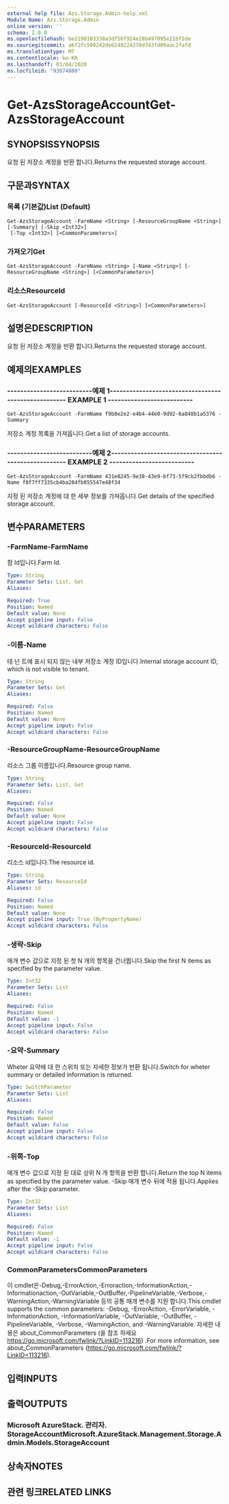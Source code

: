 ```yaml
---
external help file: Azs.Storage.Admin-help.xml
Module Name: Azs.Storage.Admin
online version: ''
schema: 2.0.0
ms.openlocfilehash: be2198103338a3df56f924e28b497095e21bf1de
ms.sourcegitcommit: a6f2fc500242de6248224278d743fd09aac2fafd
ms.translationtype: MT
ms.contentlocale: ko-KR
ms.lasthandoff: 03/04/2020
ms.locfileid: "93874880"
---
```

# <span data-ttu-id="c884d-101">Get-AzsStorageAccount</span><span class="sxs-lookup"><span data-stu-id="c884d-101">Get-AzsStorageAccount</span></span>

## <span data-ttu-id="c884d-102">SYNOPSIS</span><span class="sxs-lookup"><span data-stu-id="c884d-102">SYNOPSIS</span></span>
<span data-ttu-id="c884d-103">요청 된 저장소 계정을 반환 합니다.</span><span class="sxs-lookup"><span data-stu-id="c884d-103">Returns the requested storage account.</span></span>

## <span data-ttu-id="c884d-104">구문과</span><span class="sxs-lookup"><span data-stu-id="c884d-104">SYNTAX</span></span>

### <span data-ttu-id="c884d-105">목록 (기본값)</span><span class="sxs-lookup"><span data-stu-id="c884d-105">List (Default)</span></span>
```
Get-AzsStorageAccount -FarmName <String> [-ResourceGroupName <String>] [-Summary] [-Skip <Int32>]
 [-Top <Int32>] [<CommonParameters>]
```

### <span data-ttu-id="c884d-106">가져오기</span><span class="sxs-lookup"><span data-stu-id="c884d-106">Get</span></span>
```
Get-AzsStorageAccount -FarmName <String> [-Name <String>] [-ResourceGroupName <String>] [<CommonParameters>]
```

### <span data-ttu-id="c884d-107">리소스</span><span class="sxs-lookup"><span data-stu-id="c884d-107">ResourceId</span></span>
```
Get-AzsStorageAccount [-ResourceId <String>] [<CommonParameters>]
```

## <span data-ttu-id="c884d-108">설명은</span><span class="sxs-lookup"><span data-stu-id="c884d-108">DESCRIPTION</span></span>
<span data-ttu-id="c884d-109">요청 된 저장소 계정을 반환 합니다.</span><span class="sxs-lookup"><span data-stu-id="c884d-109">Returns the requested storage account.</span></span>

## <span data-ttu-id="c884d-110">예제의</span><span class="sxs-lookup"><span data-stu-id="c884d-110">EXAMPLES</span></span>

### <span data-ttu-id="c884d-111">--------------------------예제 1--------------------------</span><span class="sxs-lookup"><span data-stu-id="c884d-111">-------------------------- EXAMPLE 1 --------------------------</span></span>
```
Get-AzsStorageAccount -FarmName f9b8e2e2-e4b4-44e0-9d92-6a848b1a5376 -Summary
```

<span data-ttu-id="c884d-112">저장소 계정 목록을 가져옵니다.</span><span class="sxs-lookup"><span data-stu-id="c884d-112">Get a list of storage accounts.</span></span>

### <span data-ttu-id="c884d-113">--------------------------예제 2--------------------------</span><span class="sxs-lookup"><span data-stu-id="c884d-113">-------------------------- EXAMPLE 2 --------------------------</span></span>
```
Get-AzsStorageAccount -FarmName 431e8245-9e38-43e9-bf73-5f9cb2fbbdb6 -Name f8f7ff7335cb4ba284fb855547e48f34
```

<span data-ttu-id="c884d-114">지정 된 저장소 계정에 대 한 세부 정보를 가져옵니다.</span><span class="sxs-lookup"><span data-stu-id="c884d-114">Get details of the specified storage account.</span></span>

## <span data-ttu-id="c884d-115">변수</span><span class="sxs-lookup"><span data-stu-id="c884d-115">PARAMETERS</span></span>

### <span data-ttu-id="c884d-116">-FarmName</span><span class="sxs-lookup"><span data-stu-id="c884d-116">-FarmName</span></span>
<span data-ttu-id="c884d-117">팜 Id입니다.</span><span class="sxs-lookup"><span data-stu-id="c884d-117">Farm Id.</span></span>

```yaml
Type: String
Parameter Sets: List, Get
Aliases: 

Required: True
Position: Named
Default value: None
Accept pipeline input: False
Accept wildcard characters: False
```

### <span data-ttu-id="c884d-118">-이름</span><span class="sxs-lookup"><span data-stu-id="c884d-118">-Name</span></span>
<span data-ttu-id="c884d-119">테 넌 트에 표시 되지 않는 내부 저장소 계정 ID입니다.</span><span class="sxs-lookup"><span data-stu-id="c884d-119">Internal storage account ID, which is not visible to tenant.</span></span>

```yaml
Type: String
Parameter Sets: Get
Aliases: 

Required: False
Position: Named
Default value: None
Accept pipeline input: False
Accept wildcard characters: False
```

### <span data-ttu-id="c884d-120">-ResourceGroupName</span><span class="sxs-lookup"><span data-stu-id="c884d-120">-ResourceGroupName</span></span>
<span data-ttu-id="c884d-121">리소스 그룹 이름입니다.</span><span class="sxs-lookup"><span data-stu-id="c884d-121">Resource group name.</span></span>

```yaml
Type: String
Parameter Sets: List, Get
Aliases: 

Required: False
Position: Named
Default value: None
Accept pipeline input: False
Accept wildcard characters: False
```

### <span data-ttu-id="c884d-122">-ResourceId</span><span class="sxs-lookup"><span data-stu-id="c884d-122">-ResourceId</span></span>
<span data-ttu-id="c884d-123">리소스 id입니다.</span><span class="sxs-lookup"><span data-stu-id="c884d-123">The resource id.</span></span>

```yaml
Type: String
Parameter Sets: ResourceId
Aliases: id

Required: False
Position: Named
Default value: None
Accept pipeline input: True (ByPropertyName)
Accept wildcard characters: False
```

### <span data-ttu-id="c884d-124">-생략</span><span class="sxs-lookup"><span data-stu-id="c884d-124">-Skip</span></span>
<span data-ttu-id="c884d-125">매개 변수 값으로 지정 된 첫 N 개의 항목을 건너뜁니다.</span><span class="sxs-lookup"><span data-stu-id="c884d-125">Skip the first N items as specified by the parameter value.</span></span>

```yaml
Type: Int32
Parameter Sets: List
Aliases: 

Required: False
Position: Named
Default value: -1
Accept pipeline input: False
Accept wildcard characters: False
```

### <span data-ttu-id="c884d-126">-요약</span><span class="sxs-lookup"><span data-stu-id="c884d-126">-Summary</span></span>
<span data-ttu-id="c884d-127">Wheter 요약에 대 한 스위치 또는 자세한 정보가 반환 됩니다.</span><span class="sxs-lookup"><span data-stu-id="c884d-127">Switch for wheter summary or detailed information is returned.</span></span>

```yaml
Type: SwitchParameter
Parameter Sets: List
Aliases: 

Required: False
Position: Named
Default value: False
Accept pipeline input: False
Accept wildcard characters: False
```

### <span data-ttu-id="c884d-128">-위쪽</span><span class="sxs-lookup"><span data-stu-id="c884d-128">-Top</span></span>
<span data-ttu-id="c884d-129">매개 변수 값으로 지정 된 대로 상위 N 개 항목을 반환 합니다.</span><span class="sxs-lookup"><span data-stu-id="c884d-129">Return the top N items as specified by the parameter value.</span></span>
<span data-ttu-id="c884d-130">-Skip 매개 변수 뒤에 적용 됩니다.</span><span class="sxs-lookup"><span data-stu-id="c884d-130">Applies after the -Skip parameter.</span></span>

```yaml
Type: Int32
Parameter Sets: List
Aliases: 

Required: False
Position: Named
Default value: -1
Accept pipeline input: False
Accept wildcard characters: False
```

### <span data-ttu-id="c884d-131">CommonParameters</span><span class="sxs-lookup"><span data-stu-id="c884d-131">CommonParameters</span></span>
<span data-ttu-id="c884d-132">이 cmdlet은-Debug,-ErrorAction,-Erroraction,-InformationAction,-Informationaction,-OutVariable,-OutBuffer,-PipelineVariable,-Verbose,-WarningAction,-WarningVariable 등의 공통 매개 변수를 지원 합니다.</span><span class="sxs-lookup"><span data-stu-id="c884d-132">This cmdlet supports the common parameters: -Debug, -ErrorAction, -ErrorVariable, -InformationAction, -InformationVariable, -OutVariable, -OutBuffer, -PipelineVariable, -Verbose, -WarningAction, and -WarningVariable.</span></span> <span data-ttu-id="c884d-133">자세한 내용은 about_CommonParameters (을 참조 하세요 https://go.microsoft.com/fwlink/?LinkID=113216) .</span><span class="sxs-lookup"><span data-stu-id="c884d-133">For more information, see about_CommonParameters (https://go.microsoft.com/fwlink/?LinkID=113216).</span></span>

## <span data-ttu-id="c884d-134">입력</span><span class="sxs-lookup"><span data-stu-id="c884d-134">INPUTS</span></span>

## <span data-ttu-id="c884d-135">출력</span><span class="sxs-lookup"><span data-stu-id="c884d-135">OUTPUTS</span></span>

### <span data-ttu-id="c884d-136">Microsoft AzureStack. 관리자. StorageAccount</span><span class="sxs-lookup"><span data-stu-id="c884d-136">Microsoft.AzureStack.Management.Storage.Admin.Models.StorageAccount</span></span>

## <span data-ttu-id="c884d-137">상속자</span><span class="sxs-lookup"><span data-stu-id="c884d-137">NOTES</span></span>

## <span data-ttu-id="c884d-138">관련 링크</span><span class="sxs-lookup"><span data-stu-id="c884d-138">RELATED LINKS</span></span>

